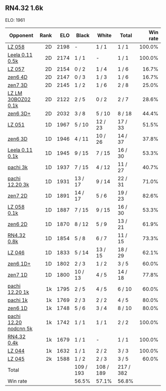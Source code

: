 ## RN4.32 1.6k ##

ELO: 1961

Opponent | Rank | ELO | Black | White | Total | Win rate
---------|-----:|----:|-------|-------|-------|-------:
[LZ 058](LZ%20058.md) | 2D | 2198 | - | 1 / 1 | 1 / 1 | 100.0%
[Leela 0.11 0.5k](Leela%200.11%200.5k.md) | 2D | 2174 | 1 / 1 | - | 1 / 1 | 100.0%
[LZ 057](LZ%20057.md) | 2D | 2154 | 0 / 2 | 1 / 4 | 1 / 6 | 16.7%
[zen6 4D](zen6%204D.md) | 2D | 2147 | 0 / 3 | 1 / 3 | 1 / 6 | 16.7%
[zen7 3D](zen7%203D.md) | 2D | 2145 | 1 / 2 | 1 / 6 | 2 / 8 | 25.0%
[LZ LM 30BOZ02 0.1k](LZ%20LM%2030BOZ02%200.1k.md) | 2D | 2122 | 2 / 5 | 0 / 2 | 2 / 7 | 28.6%
[zen6 3D+](zen6%203D+.md) | 2D | 2032 | 3 / 8 | 5 / 10 | 8 / 18 | 44.4%
[LZ 051](LZ%20051.md) | 1D | 1967 | 5 / 10 | 12 / 23 | 17 / 33 | 51.5%
[zen6 3D](zen6%203D.md) | 1D | 1946 | 4 / 11 | 10 / 26 | 14 / 37 | 37.8%
[Leela 0.11 0.1k](Leela%200.11%200.1k.md) | 1D | 1945 | 9 / 15 | 7 / 15 | 16 / 30 | 53.3%
[pachi 3k](pachi%203k.md) | 1D | 1937 | 7 / 15 | 4 / 12 | 11 / 27 | 40.7%
[pachi 12.20 3k](pachi%2012.20%203k.md) | 1D | 1931 | 13 / 17 | 9 / 14 | 22 / 31 | 71.0%
[zen7 2D](zen7%202D.md) | 1D | 1891 | 14 / 17 | 5 / 6 | 19 / 23 | 82.6%
[LZ 058 0.1k](LZ%20058%200.1k.md) | 1D | 1887 | 7 / 15 | 9 / 15 | 16 / 30 | 53.3%
[zen6 2D](zen6%202D.md) | 1D | 1870 | 8 / 12 | 5 / 9 | 13 / 21 | 61.9%
[RN4.32 0.8k](RN4.32%200.8k.md) | 1D | 1854 | 5 / 8 | 6 / 7 | 11 / 15 | 73.3%
[LZ 046](LZ%20046.md) | 1D | 1833 | 5 / 14 | 13 / 15 | 18 / 29 | 62.1%
[zen6 1D+](zen6%201D+.md) | 1D | 1802 | 2 / 3 | 1 / 2 | 3 / 5 | 60.0%
[zen7 1D](zen7%201D.md) | 1D | 1800 | 10 / 13 | 4 / 5 | 14 / 18 | 77.8%
[pachi 12.20 1k](pachi%2012.20%201k.md) | 1k | 1795 | 2 / 5 | 4 / 5 | 6 / 10 | 60.0%
[pachi 1k](pachi%201k.md) | 1k | 1769 | 2 / 3 | 2 / 2 | 4 / 5 | 80.0%
[zen6 1D](zen6%201D.md) | 1k | 1748 | 5 / 6 | 3 / 4 | 8 / 10 | 80.0%
[pachi 12.20 nodcnn 5k](pachi%2012.20%20nodcnn%205k.md) | 1k | 1742 | 1 / 1 | 1 / 1 | 2 / 2 | 100.0%
[RN4.32 0.4k](RN4.32%200.4k.md) | 1k | 1679 | 1 / 1 | - | 1 / 1 | 100.0%
[LZ 044](LZ%20044.md) | 1k | 1632 | 1 / 1 | 2 / 2 | 3 / 3 | 100.0%
[LZ 045](LZ%20045.md) | 2k | 1588 | 1 / 2 | 2 / 3 | 3 / 5 | 60.0%
Total | | | 109 / 193 | 108 / 189 | 217 / 382 | 
Win rate| | | 56.5% | 57.1% | 56.8% | 
